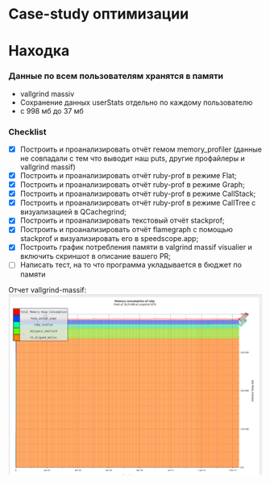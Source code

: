 # Case-study оптимизации

# Находка
### Данные по всем пользователям хранятся в памяти
- vallgrind massiv
- Сохранение данных userStats отдельно по каждому пользователю
- с 998 мб до 37 мб

### Checklist
- [x] Построить и проанализировать отчёт гемом memory_profiler (данные не совпадали с тем что выводит наш puts, другие профайлеры и vallgrind massif)
- [x] Построить и проанализировать отчёт ruby-prof в режиме Flat;
- [x] Построить и проанализировать отчёт ruby-prof в режиме Graph;
- [x] Построить и проанализировать отчёт ruby-prof в режиме CallStack;
- [x] Построить и проанализировать отчёт ruby-prof в режиме CallTree c визуализацией в QCachegrind;
- [x] Построить и проанализировать текстовый отчёт stackprof;
- [x] Построить и проанализировать отчёт flamegraph с помощью stackprof и визуализировать его в speedscope.app;
- [x] Построить график потребления памяти в valgrind massif visualier и включить скриншот в описание вашего PR;
- [ ] Написать тест, на то что программа укладывается в бюджет по памяти

Отчет vallgrind-massif:
![massif](massif.jpg)

